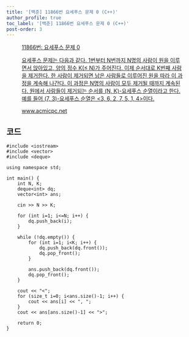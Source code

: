 ```yaml
---
title: '[백준] 11866번 요세푸스 문제 0 (C++)'
author_profile: true
toc_label: '[백준] 11866번 요세푸스 문제 0 (C++)'
post-order: 3
---
```


<figure data-ke-type="opengraph"><a href="https://www.acmicpc.net/problem/11866" data-source-url="https://www.acmicpc.net/problem/11866">
<div class="og-image" style="background-image: url('https://drive.google.com/uc?export=view&id=1nCax5mgwtYA82T46I_ntU1afsBBNkrLr');"></div>
<div class="og-text">
<p class="og-title">11866번: 요세푸스 문제 0</p>
<p class="og-desc">요세푸스 문제는 다음과 같다. 1번부터 N번까지 N명의 사람이 원을 이루면서 앉아있고, 양의 정수 K(≤ N)가 주어진다. 이제 순서대로 K번째 사람을 제거한다. 한 사람이 제거되면 남은 사람들로 이루어진 원을 따라 이 과정을 계속해 나간다. 이 과정은 N명의 사람이 모두 제거될 때까지 계속된다. 원에서 사람들이 제거되는 순서를 (N, K)-요세푸스 순열이라고 한다. 예를 들어 (7, 3)-요세푸스 순열은 &lt;3, 6, 2, 7, 5, 1, 4&gt;이다.</p>
<p class="og-host">www.acmicpc.net</p></div></a></figure>

## 코드
```cpp::lineons
#include <iostream>
#include <vector>
#include <deque>

using namespace std;

int main() {
    int N, K;
    deque<int> dq;
    vector<int> ans;

    cin >> N >> K;

    for (int i=1; i<=N; i++) {
        dq.push_back(i);
    }

    while (!dq.empty()) {
        for (int i=1; i<K; i++) {
            dq.push_back(dq.front());
            dq.pop_front();
        }

        ans.push_back(dq.front());
        dq.pop_front();
    }

    cout << "<";
    for (size_t i=0; i<ans.size()-1; i++) {
        cout << ans[i] << ", ";
    }
    cout << ans[ans.size()-1] << ">";

    return 0;
}
```